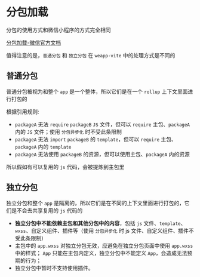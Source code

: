 # 分包加载

分包的使用方式和微信小程序的方式完全相同

[分包加载-微信官方文档](https://developers.weixin.qq.com/miniprogram/dev/framework/subpackages.html)

值得注意的是，`普通分包` 和 `独立分包` 在 `weapp-vite` 中的处理方式是不同的

## 普通分包

普通分包被视为和整个 `app` 是一个整体，所以它们是在一个 `rollup` 上下文里面进行打包的

根据引用规则:

- `packageA` 无法 `require` `packageB` `JS` 文件，但可以 `require` 主包、`packageA` 内的 `JS` 文件；使用 `分包异步化` 时不受此条限制
- `packageA` 无法 `import` `packageB` 的 `template`，但可以 `require` 主包、`packageA` 内的 `template`
- `packageA` 无法使用 `packageB` 的资源，但可以使用主包、`packageA` 内的资源

所以假如有可以复用的 `js` 代码，会被提炼到主包里

## 独立分包

独立分包和整个 `app` 是隔离的，所以它们是在不同的上下文里面进行打包的，它们是不会去共享复用的 `js` 代码的

- **独立分包中不能依赖主包和其他分包中的内容**，包括 `js` 文件、`template`、`wxss`、自定义组件、插件等（使用 `分包异步化` 时 js 文件、自定义组件、插件不受此条限制）
- 主包中的 `app.wxss` 对独立分包无效，应避免在独立分包页面中使用 `app.wxss` 中的样式；
  `App` 只能在主包内定义，独立分包中不能定义 `App`，会造成无法预期的行为；
- 独立分包中暂时不支持使用插件。

